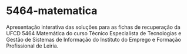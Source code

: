 # 5464-matematica
Apresentação interativa das soluções para as fichas de recuperação da UFCD 5464 Matemática do curso Técnico Especialista                             de Tecnologias e Gestão de Sistemas de Informação do Instituto do Emprego e Formação Profissional de Leiria.
